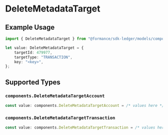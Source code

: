 # DeleteMetadataTarget

## Example Usage

```typescript
import { DeleteMetadataTarget } from "@formance/sdk-ledger/models/components";

let value: DeleteMetadataTarget = {
    targetId: 479977,
    targetType: "TRANSACTION",
    key: "<key>",
};
```

## Supported Types

### `components.DeleteMetadataTargetAccount`

```typescript
const value: components.DeleteMetadataTargetAccount = /* values here */
```

### `components.DeleteMetadataTargetTransaction`

```typescript
const value: components.DeleteMetadataTargetTransaction = /* values here */
```

